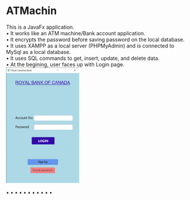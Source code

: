 # ATMachin

This is a JavaFx application.<br>
• It works like an ATM machine/Bank account application.<br>
•	It encrypts the password before saving password on the local database.<br>
•	It uses XAMPP as a local server (PHPMyAdmin) and is connected to MySql as a local database. <br>
•	It uses SQL commands to get, insert, update, and delete data.<br>
• At the begining, user faces up with Login page.
<img src="images/LogIn.JPG" width="200" height="auto"><br>


•
•
•
•
•
•
•
•
•
•
•
